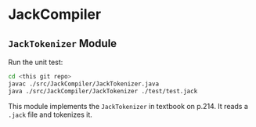 # JackCompiler

## ```JackTokenizer``` Module

Run the unit test: 

```bash
cd <this git repo>
javac ./src/JackCompiler/JackTokenizer.java
java ./src/JackCompiler/JackTokenizer ./test/test.jack
```

This module implements the ```JackTokenizer``` in textbook on p.214. It reads a ```.jack``` file and tokenizes it. 
